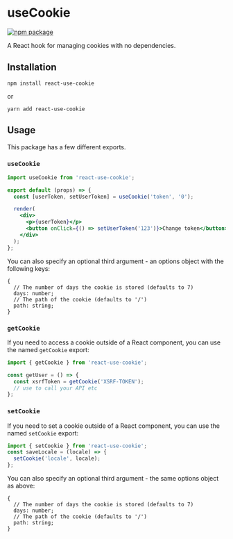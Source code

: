 # useCookie

[![npm package][npm-badge]][npm]

A React hook for managing cookies with no dependencies.

## Installation

```
npm install react-use-cookie
```

or

```
yarn add react-use-cookie
```

## Usage

This package has a few different exports.

### `useCookie`

```jsx
import useCookie from 'react-use-cookie';

export default (props) => {
  const [userToken, setUserToken] = useCookie('token', '0');

  render(
    <div>
      <p>{userToken}</p>
      <button onClick={() => setUserToken('123')}>Change token</button>
    </div>
  );
};
```

You can also specify an optional third argument - an options object with the following keys:

```tsx
{
  // The number of days the cookie is stored (defaults to 7)
  days: number;
  // The path of the cookie (defaults to '/')
  path: string;
}
```

### `getCookie`

If you need to access a cookie outside of a React component, you can use the named `getCookie` export:

```jsx
import { getCookie } from 'react-use-cookie';

const getUser = () => {
  const xsrfToken = getCookie('XSRF-TOKEN');
  // use to call your API etc
};
```

### `setCookie`

If you need to set a cookie outside of a React component, you can use the named `setCookie` export:

```jsx
import { setCookie } from 'react-use-cookie';
const saveLocale = (locale) => {
  setCookie('locale', locale);
};
```

You can also specify an optional third argument - the same options object as above:

```tsx
{
  // The number of days the cookie is stored (defaults to 7)
  days: number;
  // The path of the cookie (defaults to '/')
  path: string;
}
```

[npm-badge]: https://img.shields.io/npm/v/react-use-cookie.svg
[npm]: https://www.npmjs.org/package/react-use-cookie
